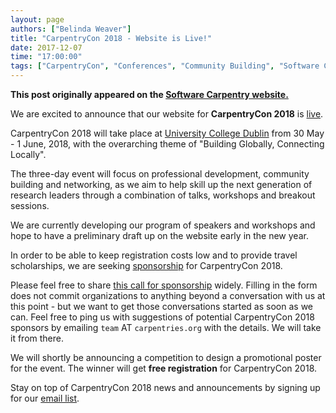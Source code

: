```yaml
---
layout: page
authors: ["Belinda Weaver"]
title: "CarpentryCon 2018 - Website is Live!"
date: 2017-12-07
time: "17:00:00"
tags: ["CarpentryCon", "Conferences", "Community Building", "Software Carpentry"]
---
```


<p><b>This post originally appeared on the <a href="https://software-carpentry.org/">Software Carpentry website.</a></b></p>

We are excited to announce that our website for **CarpentryCon 2018** is [live](http://www.carpentrycon.org/).

CarpentryCon 2018 will take place at [University College Dublin](http://www.ucd.ie/) from 30 May - 1 June, 2018, with the overarching theme 
of "Building Globally, Connecting Locally".

The three-day event will focus on professional development, community building and networking, as we aim to help 
skill up the next generation of research leaders through a combination of talks, workshops and breakout sessions. 

We are currently developing our program of speakers and workshops and hope to have a preliminary draft up on the website early in the new year.

In order to be able to keep registration costs low and to provide travel scholarships, we are seeking [sponsorship](http://www.carpentrycon.org/#portfolio) for CarpentryCon 2018.

Please feel free to share [this call for sponsorship](https://docs.google.com/forms/d/e/1FAIpQLSedlt68CXVmyVJ4DEI8P9nfAXhGYbTHA9YgFQYomXjzzZDJOg/viewform) widely.
Filling in the form does not commit organizations to anything beyond a conversation with us at this point - but we want to get those conversations started as soon as we can. Feel free
to ping us with suggestions of potential CarpentryCon 2018 sponsors by emailing `team` AT `carpentries.org` with the details. We will take it from there.

We will shortly be announcing a competition to design a promotional poster for the event. The winner will get **free registration** for CarpentryCon 2018. 

Stay on top of CarpentryCon 2018 news and announcements by signing up for our [email list](https://carpentries.us14.list-manage.com/subscribe?u=46d7513c798c6bd41e5f58f4a&id=8b4fabb707).

